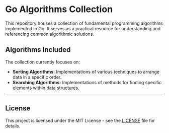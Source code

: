 # Go Algorithms Collection

This repository houses a collection of fundamental programming algorithms implemented in Go. It serves as a practical resource for understanding and referencing common algorithmic solutions.

## Algorithms Included

The collection currently focuses on:

  * **Sorting Algorithms:** Implementations of various techniques to arrange data in a specific order.
  * **Searching Algorithms:** Implementations of methods for finding specific elements within data structures.

-----

## License

This project is licensed under the MIT License - see the [LICENSE](https://github.com/jean0t/algorithms-and-data-structures-in-go/blob/main/LICENSE) file for details.
